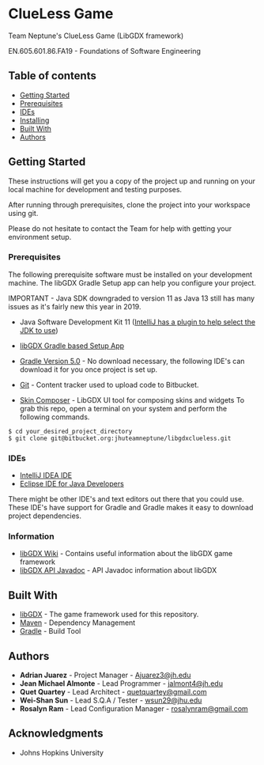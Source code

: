 # ClueLess Game 

Team Neptune's ClueLess Game (LibGDX framework)

EN.605.601.86.FA19 - Foundations of Software Engineering

## Table of contents
* [Getting Started](#getting-started)
* [Prerequisites](#prerequisites)
* [IDEs](#ides)
* [Installing](#information)
* [Built With](#built-with)
* [Authors](#authors)

## Getting Started

These instructions will get you a copy of the project up and running on your local machine for development and testing purposes. 

After running through prerequisites, clone the project into your workspace using git. 

Please do not hesitate to contact the Team for help with getting your environment setup.

### Prerequisites

The following prerequisite software must be installed on your development machine. 
The libGDX Gradle Setup app can help you configure your project.

IMPORTANT - Java SDK downgraded to version 11 as Java 13 still has many issues as it's fairly new this year in 2019.


* Java Software Development Kit 11 ([IntelliJ has a plugin to help select the JDK to use](https://intellij-support.jetbrains.com/hc/en-us/articles/206544879-Selecting-the-JDK-version-the-IDE-will-run-under?page=3))

* [libGDX Gradle based Setup App](https://libgdx.badlogicgames.com/download.html)
* [Gradle Version 5.0](https://gradle.org/) - No download necessary, the following IDE's can download it for you once project is set up.
* [Git](https://git-scm.com/) - Content tracker used to upload code to Bitbucket. 
* [Skin Composer](https://github.com/raeleus/skin-composer/releases/) - LibGDX UI tool for composing skins and widgets
To grab this repo, open a terminal on your system and perform the following commands. 

```
$ cd your_desired_project_directory
$ git clone git@bitbucket.org:jhuteamneptune/libgdxclueless.git
```

### IDEs

* [IntelliJ IDEA IDE](https://www.jetbrains.com/idea/download/#section=windows)
* [Eclipse IDE for Java Developers](https://www.eclipse.org/downloads/packages/) 

There might be other IDE's and text editors out there that you could use. These IDE's have support for Gradle and Gradle makes it easy to download project dependencies. 

### Information

* [libGDX Wiki](https://github.com/libgdx/libgdx/wiki) - Contains useful information about the libGDX game framework
* [libGDX API Javadoc](https://libgdx.badlogicgames.com/ci/nightlies/docs/api/) - API Javadoc information about libGDX   

## Built With

* [libGDX](https://github.com/libgdx/libgdx) - The game framework used for this repository.
* [Maven](https://maven.apache.org/) - Dependency Management
* [Gradle](https://gradle.org/) - Build Tool

## Authors

* **Adrian Juarez**        - Project Manager            - [Ajuarez3@jh.edu](Ajuarez3@jh.edu)
* **Jean Michael Almonte** - Lead Programmer            - [jalmont4@jh.edu](jalmont4@jh.edu)
* **Quet Quartey**         - Lead Architect             - [quetquartey@gmail.com](quetquartey@gmail.com)
* **Wei-Shan Sun**         - Lead S.Q.A / Tester        - [wsun29@jhu.edu](wsun29@jhu.edu)
* **Rosalyn Ram**          - Lead Configuration Manager - [rosalynram@gmail.com](rosalynram@gmail.com)

## Acknowledgments

* Johns Hopkins University

